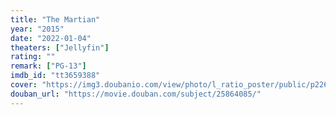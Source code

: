 ```yaml
---
title: "The Martian"
year: "2015"
date: "2022-01-04"
theaters: ["Jellyfin"]
rating: ""
remark: ["PG-13"]
imdb_id: "tt3659388"
cover: "https://img3.doubanio.com/view/photo/l_ratio_poster/public/p2264592493.jpg"
douban_url: "https://movie.douban.com/subject/25864085/"
---
```

